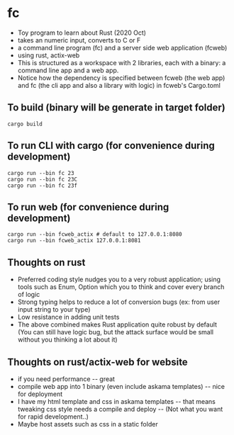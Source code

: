 # fc
- Toy program to learn about Rust (2020 Oct)
- takes an numeric input, converts to C or F
- a command line program (fc) and a server side web application (fcweb)
- using rust, actix-web
- This is structured as a workspace with 2 libraries, each with a binary: a command line app and a web app.
- Notice how the dependency is specified between fcweb (the web app) and fc (the cli app and also a library with logic) in fcweb's Cargo.toml

## To build (binary will be generate in target folder)
    cargo build

## To run CLI with cargo (for convenience during development)
    cargo run --bin fc 23
    cargo run --bin fc 23C
    cargo run --bin fc 23f

## To run web (for convenience during development)
    cargo run --bin fcweb_actix # default to 127.0.0.1:8080
    cargo run --bin fcweb_actix 127.0.0.1:8081

## Thoughts on rust
- Preferred coding style nudges you to a very robust application; using tools such as Enum, Option which you to think and cover every branch of logic
- Strong typing helps to reduce a lot of conversion bugs (ex: from user input string to your type)
- Low resistance in adding unit tests
- The above combined makes Rust application quite robust by default (You can still have logic bug, but the attack surface would be small without you thinking a lot about it)

## Thoughts on rust/actix-web for website
- if you need performance -- great
- compile web app into 1 binary (even include askama templates) -- nice for deployment
- I have my html template and css in askama templates -- that means tweaking css style needs a compile and deploy -- (Not what you want for rapid development..)
- Maybe host assets such as css in a static folder

